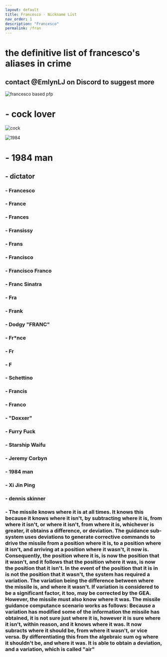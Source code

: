```yaml
---
layout: default
title: Francesco - Nickname List
nav_order: 1
description: "Francesco"
permalink: /fran
---
```


# the definitive list of francesco's aliases in crime


## contact @EmlynLJ on Discord to suggest more

![francesco based pfp](https://cdn.discordapp.com/avatars/473981136998236182/c283fea93dc0d7681417302edf06b24d.png)

# - cock lover

![cock](https://cdn.discordapp.com/attachments/905171774537355316/1152326339962077264/image.png)

![1984](https://cdn.discordapp.com/attachments/907359598351106151/1152325846925848647/Screenshot_2023-09-15_at_20.31.25.png)

# - 1984 man

## - dictator

### - Francesco

### - France

### - Frances

### - Fransissy

### - Frans

### - Francisco

### - Francisco Franco

### - Franc Sinatra

### - Fra

### - Frank 

### - Dodgy "FRANC"

### - Fr*nce

### - Fr

### - F

### - Schettino

### - Francis

### - Franco

### - "Doxxer"

### - Furry Fuck

### - Starship Waifu

### - Jeremy Corbyn

### - 1984 man

### - Xi Jin Ping

### - dennis skinner

### - The missile knows where it is at all times. It knows this because it knows where it isn't, by subtracting where it is, from where it isn't, or where it isn't, from where it is, whichever is greater, it obtains a difference, or deviation. The guidance sub-system uses deviations to generate corrective commands to drive the missile from a position where it is, to a position where it isn't, and arriving at a position where it wasn't, it now is. Consequently, the position where it is, is now the position that it wasn't, and it follows that the position where it was, is now the position that it isn't. In the event of the position that it is in is not the position that it wasn't, the system has required a variation. The variation being the difference between where the missile is, and where it wasn't. If variation is considered to be a significant factor, it too, may be corrected by the GEA. However, the missile must also know where it was. The missile guidance computance scenario works as follows: Because a variation has modified some of the information the missile has obtained, it is not sure just where it is, however it is sure where it isn't, within reason, and it knows where it was. It now subracts where it should be, from where it wasn't, or vice versa. By differentiating this from the algebraic sum og where it shouldn't be, and where it was. It is able to obtain a deviation, and a variation, which is called "air"
